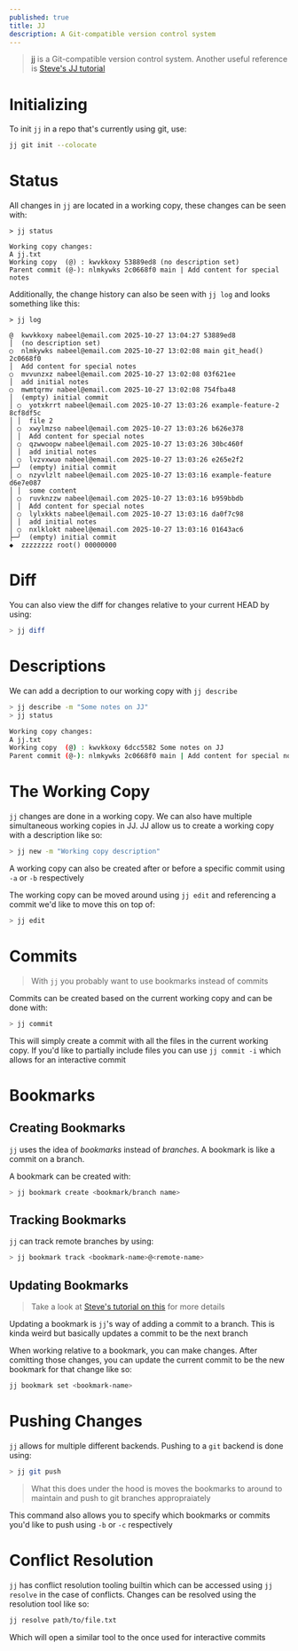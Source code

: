 ```yaml
---
published: true
title: JJ
description: A Git-compatible version control system
---
```


> [jj](https://github.com/jj-vcs/jj) is a Git-compatible version control system. Another useful reference is [Steve's JJ tutorial](https://steveklabnik.github.io/jujutsu-tutorial/introduction/introduction.html)

# Initializing

To init `jj` in a repo that's currently using git, use:

```sh
jj git init --colocate
```

# Status

All changes in `jj` are located in a working copy, these changes can be seen with:

```
> jj status

Working copy changes:
A jj.txt
Working copy  (@) : kwvkkoxy 53889ed8 (no description set)
Parent commit (@-): nlmkywks 2c0668f0 main | Add content for special notes
```

Additionally, the change history can also be seen with `jj log` and looks something like this:

```
> jj log

@  kwvkkoxy nabeel@email.com 2025-10-27 13:04:27 53889ed8
│  (no description set)
○  nlmkywks nabeel@email.com 2025-10-27 13:02:08 main git_head() 2c0668f0
│  Add content for special notes
○  mvvunzxz nabeel@email.com 2025-10-27 13:02:08 03f621ee
│  add initial notes
○  mwmtqrmv nabeel@email.com 2025-10-27 13:02:08 754fba48
│  (empty) initial commit
│ ○  yotxkrrt nabeel@email.com 2025-10-27 13:03:26 example-feature-2 8cf8df5c
│ │  file 2
│ ○  xwylmzso nabeel@email.com 2025-10-27 13:03:26 b626e378
│ │  Add content for special notes
│ ○  qzwwoopw nabeel@email.com 2025-10-27 13:03:26 30bc460f
│ │  add initial notes
│ ○  lvzvxwuo nabeel@email.com 2025-10-27 13:03:26 e265e2f2
├─╯  (empty) initial commit
│ ○  nzyvlzlt nabeel@email.com 2025-10-27 13:03:16 example-feature d6e7e087
│ │  some content
│ ○  ruvknzzw nabeel@email.com 2025-10-27 13:03:16 b959bbdb
│ │  Add content for special notes
│ ○  lylxkkts nabeel@email.com 2025-10-27 13:03:16 da0f7c98
│ │  add initial notes
│ ○  nxlklokt nabeel@email.com 2025-10-27 13:03:16 01643ac6
├─╯  (empty) initial commit
◆  zzzzzzzz root() 00000000
```

# Diff

You can also view the diff for changes relative to your current HEAD by using:

```sh
> jj diff
```

# Descriptions

We can add a decription to our working copy with `jj describe`

```sh
> jj describe -m "Some notes on JJ"
> jj status

Working copy changes:
A jj.txt
Working copy  (@) : kwvkkoxy 6dcc5582 Some notes on JJ
Parent commit (@-): nlmkywks 2c0668f0 main | Add content for special notes
```

# The Working Copy

`jj` changes are done in a working copy. We can also have multiple simultaneous working copies in JJ. JJ allow us to create a working copy with a description like so:

```sh
> jj new -m "Working copy description"
```

A working copy can also be created after or before a specific commit using `-a` or `-b` respectively

The working copy can be moved around using `jj edit` and referencing a commit we'd like to move this on top of:

```sh
> jj edit 
```

# Commits

> With `jj` you probably want to use bookmarks instead of commits

Commits can be created based on the current working copy and can be done with:

```sh
> jj commit
```

This will simply create a commit with all the files in the current working copy. If you'd like to partially include files you can use `jj commit -i` which allows for an interactive commit

# Bookmarks

## Creating Bookmarks

`jj` uses the idea of _bookmarks_ instead of _branches_. A bookmark is like a commit on a branch.

A bookmark can be created with:

```sh
> jj bookmark create <bookmark/branch name>
```

## Tracking Bookmarks

`jj` can track remote branches by using:

```sh
> jj bookmark track <bookmark-name>@<remote-name>
```

## Updating Bookmarks

> Take a look at [Steve's tutorial on this](https://steveklabnik.github.io/jujutsu-tutorial/sharing-code/updating-prs.html) for more details

Updating a bookmark is `jj`'s way of adding a commit to a branch. This is kinda weird but basically updates a commit to be the next branch

When working relative to a bookmark, you can make changes. After comitting those changes, you can update the current commit to be the new bookmark for that change like so:

```sh
jj bookmark set <bookmark-name>
```

# Pushing Changes

`jj` allows for multiple different backends. Pushing to a `git` backend is done using:

```sh
> jj git push
```

> What this does under the hood is moves the bookmarks to around to maintain and push to git branches appropraiately

This command also  allows you to specify which bookmarks or commits you'd like to push using `-b` or `-c` respectively


# Conflict Resolution

`jj` has conflict resolution tooling builtin which can be accessed using `jj resolve` in the case of conflicts. Changes can be resolved using the resolution tool like so:

```sh
jj resolve path/to/file.txt
```

Which will open a similar tool to the once used for interactive commits

